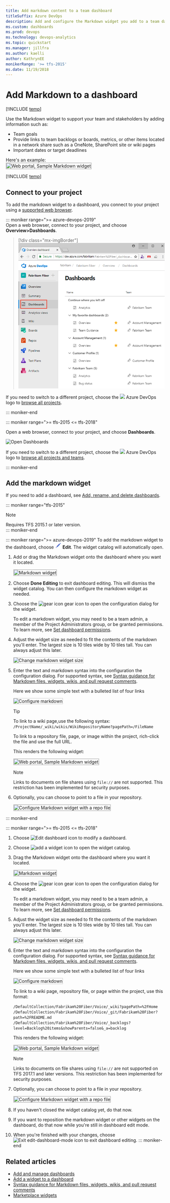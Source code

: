 ```yaml
---
title: Add markdown content to a team dashboard 
titleSuffix: Azure DevOps
description: Add and configure the Markdown widget you add to a team dashboard  
ms.custom: dashboards
ms.prod: devops
ms.technology: devops-analytics
ms.topic: quickstart
ms.manager: jillfra
ms.author: kaelli
author: KathrynEE
monikerRange: '>= tfs-2015'
ms.date: 11/19/2018 
---
```


# Add Markdown to a dashboard

[!INCLUDE [temp](../_shared/version-ts-tfs-2015-2016.md)]


<a id="markdown-widget">  </a> 
Use the Markdown widget to support your team and stakeholders by adding information such as:  
- Team goals  
- Provide links to team backlogs or boards, metrics, or other items located in a network share such as a OneNote, SharePoint site or wiki pages   
- Important dates or target deadlines  

Here's an example:  
<img src="../../project/wiki/_img/markdown-guidance/markdown-widget-configured.png" alt="Web portal, Sample Markdown widget" style="border: 2px solid #C3C3C3;" /> 

[!INCLUDE [temp](../_shared/dashboard-prerequisites.md)]  


## Connect to your project 
To add the markdown widget to a dashboard, you connect to your project using a [supported web browser](/tfs/server/compatibility#supported-browsers). 

::: moniker range=">= azure-devops-2019"  
Open a web browser, connect to your project, and  choose **Overview>Dashboards**. 

> [!div class="mx-imgBorder"]  
> ![Web portal, open Dashboards](_img/dashboards/open-dashboards-vert.png)

If you need to switch to a different project, choose the ![ ](../../_img/icons/project-icon.png) Azure DevOps logo to [browse all projects](../../project/navigation/go-to-project-repo.md).  

::: moniker-end  

::: moniker range=">= tfs-2015 <= tfs-2018"

Open a web browser, connect to your project, and  choose **Dashboards**. 

![Open Dashboards](_img/dashboards-go-to.png) 

If you need to switch to a different project, choose the ![ ](../../_img/icons/project-icon.png) Azure DevOps logo to [browse all projects and teams](../../project/navigation/go-to-project-repo.md).  

::: moniker-end


## Add the markdown widget
If you need to add a dashboard, see [Add, rename, and delete dashboards](dashboards.md).  

::: moniker range="tfs-2015"
> [!NOTE]   
> Requires TFS 2015.1 or later version.   
::: moniker-end

::: moniker range=">= azure-devops-2019"
To add the markdown widget to the dashboard, choose ![ ](_img/icons/edit-icon.png) **Edit**. The widget catalog will automatically open.  

1. Add or drag the Markdown widget onto the dashboard where you want it located.  

	<img src="_img/widget-markdown-tile.png" alt="Markdown widget" style="border: 2px solid #C3C3C3;" />  

1. Choose **Done Editing** to exit dashboard editing. This will dismiss the widget catalog. You can then configure the markdown widget as needed.

2. Choose the ![gear icon](../../_img/icons/gear-icon.png) gear icon to open the configuration dialog for the widget. 

	To edit a markdown widget, you may need to be a team admin, a member of the Project Administrators group, or be granted permissions. To learn more, see [Set dashboard permissions](dashboard-permissions.md). 

3. Adjust the widget size as needed to fit the contents of the markdown you'll enter. The largest size is 10 tiles wide by 10 tiles tall. You can always adjust this later. 

	<img src="_img/add-markdown-size.png" alt="Change markdown widget size" style="border: 1px solid #C3C3C3;" />  

4. Enter the text and markdown syntax into the configuration the configuration dialog. For supported syntax, see [Syntax guidance for Markdown files, widgets, wikis, and pull request comments](../../project/wiki/markdown-guidance.md).

	Here we show some simple text with a bulleted list of four links

	<img src="_img/add-markdown-configure.png" alt="Configure markdown" style="border: 1px solid #C3C3C3;" /> 

	> [!TIP]  
	> To link to a wiki page,use the following syntax:<br/>
	> `/ProjectName/_wiki/wikis/WikiRepositoryName?pagePath=/FileName` 
	> 
	> To link to a repository file, page, or image within the project, rich-click the file and use the full URL.

	This renders the following widget: 

	<img src="../../project/wiki/_img/markdown-guidance/markdown-widget-configured.png" alt="Web portal, Sample Markdown widget" style="border: 2px solid #C3C3C3;" /> 

	> [!NOTE]  
	> Links to documents on file shares using `file://` are not supported. This restriction has been implemented for security purposes.
	
5. Optionally, you can choose to point to a file in your repository.  

	<img src="_img/add-markdown-configure-repo-file.png" alt="Configure Markdown widget with a repo file" style="border: 2px solid #C3C3C3;" /> 

::: moniker-end

::: moniker range=">= tfs-2015  <= tfs-2018"  

1. Choose ![Edit dashboard icon](_img/edit-dashboard-icon.png) to modify a dashboard.  

1. Choose ![add a widget icon](_img/add-widget-icon.png) to open the widget catalog.  

2. Drag the Markdown widget onto the dashboard where you want it located.  

	<img src="_img/widget-markdown-tile.png" alt="Markdown widget" style="border: 2px solid #C3C3C3;" />  

3. Choose the ![gear icon](../../_img/icons/gear-icon.png) gear icon to open the configuration dialog for the widget. 

	To edit a markdown widget, you may need to be a team admin, a member of the Project Administrators group, or be granted permissions. To learn more, see [Set dashboard permissions](dashboard-permissions.md). 

4. Adjust the widget size as needed to fit the contents of the markdown you'll enter. The largest size is 10 tiles wide by 10 tiles tall. You can always adjust this later. 

	<img src="_img/add-markdown-size.png" alt="Change markdown widget size" style="border: 1px solid #C3C3C3;" />  

5. Enter the text and markdown syntax into the configuration the configuration dialog. For supported syntax, see [Syntax guidance for Markdown files, widgets, wikis, and pull request comments](../../project/wiki/markdown-guidance.md).

	Here we show some simple text with a bulleted list of four links

	<img src="_img/add-markdown-configure.png" alt="Configure markdown" style="border: 1px solid #C3C3C3;" /> 

	To link to a wiki page, repository file, or page within the project, use this format: 

	`/DefaultCollection/Fabrikam%20Fiber/Voice/_wiki?pagePath=%2FHome`
	`/DefaultCollection/Fabrikam%20Fiber/Voice/_git/Fabrikam%20Fiber?path=%2FREADME.md`
	`/DefaultCollection/Fabrikam%20Fiber/Voice/_backlogs?level=Backlog%20items&showParents=false&_a=backlog`

	This renders the following widget: 

	<img src="../../project/wiki/_img/markdown-guidance/markdown-widget-configured.png" alt="Web portal, Sample Markdown widget" style="border: 2px solid #C3C3C3;" /> 

	> [!NOTE]  
	> Links to documents on file shares using `file://` are not supported on TFS 2017.1 and later versions. This restriction has been implemented for security purposes.
	
6. Optionally, you can choose to point to a file in your repository.

	<img src="_img/add-markdown-configure-repo-file.png" alt="Configure Markdown widget with a repo file" style="border: 2px solid #C3C3C3;" /> 

7. If you haven't closed the widget catalog yet, do that now.

8. If you want to reposition the markdown widget or other widgets on the dashboard, do that now while you're still in dashboard edit mode. 

9. When you're finished with your changes, choose ![Exit edit-dashboard-mode icon](_img/exit-edit-dashboard-mode-icon.png) to exit dashboard editing.
    ::: moniker-end


## Related articles
- [Add and manage dashboards](dashboards.md)
- [Add a widget to a dashboard](add-widget-to-dashboard.md)
- [Syntax guidance for Markdown files, widgets, wikis, and pull request comments](../../project/wiki/markdown-guidance.md)
- [Marketplace widgets](https://marketplace.visualstudio.com/search?term=widget&target=VSTS&category=All%20categories&sortBy=Relevance)


